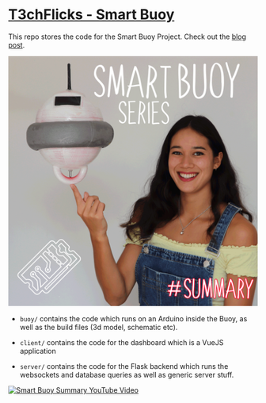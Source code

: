 # [T3chFlicks - Smart Buoy](https://www.instructables.com/Smart-Buoy/)


This repo stores the code for the Smart Buoy Project.
Check out the [blog post](https://www.instructables.com/Smart-Buoy/).

![gif_of_buoy](./smart_buoy_thumbnail_square.gif)


* `buoy/` contains the code which runs on an Arduino inside the Buoy, as well as the build files (3d model, schematic etc).

* `client/` contains the code for the dashboard which is a VueJS application

* `server/` contains the code for the Flask backend which runs the websockets and database queries as well as generic server stuff.


<a href="http://www.youtube.com/watch?feature=player_embedded&v=S-XMT6GDWk8
" target="_blank"><img src="http://img.youtube.com/vi/S-XMT6GDWk8/0.jpg"
alt="Smart Buoy Summary YouTube Video" width="240" height="180" /></a>
